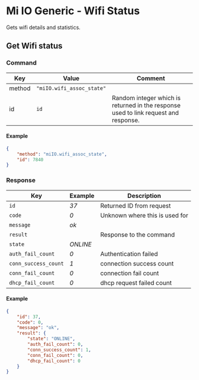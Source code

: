 # Mi IO Generic - Wifi Status

Gets wifi details and statistics.

## Get Wifi status

### Command

| Key    | Value                     | Comment                                                                             |
| ------ | ------------------------- | ----------------------------------------------------------------------------------- |
| method | `"miIO.wifi_assoc_state"` |                                                                                     |
| id     | `id`                      | Random integer which is returned in the response used to link request and response. |

#### Example

```json
{
    "method": "miIO.wifi_assoc_state",
    "id": 7840
}
```

### Response

| Key                  | Example  | Description                    |
| -------------------- | -------- | ------------------------------ |
| `id`                 | _37_     | Returned ID from request       |
| `code`               | _0_      | Unknown where this is used for |
| `message`            | _ok_     |                                |
| `result`             |          | Response to the command        |
| `state`              | _ONLINE_ |                                |
| `auth_fail_count`    | _0_      | Authentication failed          |
| `conn_success_count` | _1_      | connection success count       |
| `conn_fail_count`    | _0_      | connection fail count          |
| `dhcp_fail_count`    | _0_      | dhcp request failed count      |

#### Example

```json
{
    "id": 37,
    "code": 0,
    "message": "ok",
    "result": {
        "state": "ONLINE",
        "auth_fail_count": 0,
        "conn_success_count": 1,
        "conn_fail_count": 0,
        "dhcp_fail_count": 0
    }
}
```
